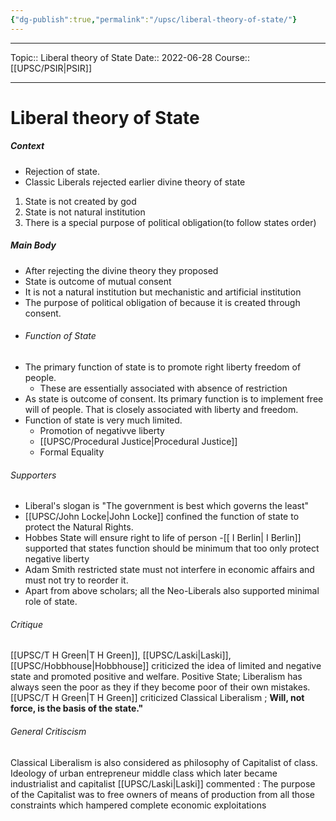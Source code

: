 ```yaml
---
{"dg-publish":true,"permalink":"/upsc/liberal-theory-of-state/"}
---
```


----
Topic:: Liberal theory of State
Date:: 2022-06-28
Course:: [[UPSC/PSIR\|PSIR]]  

----
# Liberal theory of State
##### Context
- Rejection of state.
- Classic Liberals rejected earlier divine theory of state
1. State is not created by god
2. State is not natural institution 
3. There is a special purpose of political obligation(to follow states order)

##### Main Body 
- After rejecting the divine theory they proposed 
- State is outcome of mutual consent
- It is not a natural institution but mechanistic and artificial institution 
- The purpose of political obligation of because it is created through consent. 
- ###### Function of State
- The primary function of state is to promote right liberty freedom of people. 
	- These are essentially associated with absence of restriction 
- As state is outcome of consent. Its primary function is to implement free will of people.  That is closely associated with liberty and freedom. 
- Function of state is very much limited. 
	- Promotion of negativve liberty 
	- [[UPSC/Procedural Justice\|Procedural Justice]]
	- Formal Equality 

###### Supporters 
- Liberal's slogan is "The government is best which governs the least"
-  [[UPSC/John Locke\|John Locke]] confined the function of state to protect the Natural Rights. 
- Hobbes State will ensure right to life of person
-[[ I Berlin\| I Berlin]] supported that states function should be minimum that too only protect negative liberty 
- Adam Smith restricted state must not interfere in economic affairs and must not try to reorder it. 
- Apart from above scholars; all the Neo-Liberals also supported minimal role of state. 
###### Critique
[[UPSC/T H Green\|T H Green]], [[UPSC/Laski\|Laski]], [[UPSC/Hobbhouse\|Hobbhouse]] criticized the idea of limited and negative state and promoted positive and welfare. 
Positive State; Liberalism has always seen the poor as they if they become poor of their own mistakes. 
[[UPSC/T H Green\|T H Green]] criticized Classical Liberalism ; **Will, not force, is the basis of the state."**
###### General Critiscism 
Classical Liberalism is also considered as philosophy of Capitalist of class. 
Ideology of urban entrepreneur middle class which later became industrialist and capitalist
[[UPSC/Laski\|Laski]] commented : The purpose of the Capitalist was to free owners of means of production from all those constraints which hampered complete economic exploitations 

